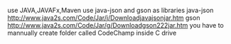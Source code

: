 use JAVA,JAVAFx,Maven
use java-json and gson as libraries
java-json http://www.java2s.com/Code/Jar/j/Downloadjavajsonjar.htm
gson http://www.java2s.com/Code/Jar/g/Downloadgson222jar.htm
you have to mannually create folder called CodeChamp inside C drive
